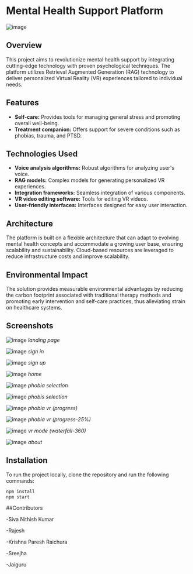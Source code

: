 # Mental Health Support Platform
![image](https://github.com/jai2992/vr_react_main/assets/136327019/2038bf11-b3f5-4f23-8dca-51be02270d7e)

## Overview

This project aims to revolutionize mental health support by integrating cutting-edge technology with proven psychological techniques. The platform utilizes Retrieval Augmented Generation (RAG) technology to deliver personalized Virtual Reality (VR) experiences tailored to individual needs. 

## Features

- **Self-care:** Provides tools for managing general stress and promoting overall well-being.
- **Treatment companion:** Offers support for severe conditions such as phobias, trauma, and PTSD.

## Technologies Used

- **Voice analysis algorithms:** Robust algorithms for analyzing user's voice.
- **RAG models:** Complex models for generating personalized VR experiences.
- **Integration frameworks:** Seamless integration of various components.
- **VR video editing software:** Tools for editing VR videos.
- **User-friendly interfaces:** Interfaces designed for easy user interaction.

## Architecture

The platform is built on a flexible architecture that can adapt to evolving mental health concepts and accommodate a growing user base, ensuring scalability and sustainability. Cloud-based resources are leveraged to reduce infrastructure costs and improve scalability.

## Environmental Impact

The solution provides measurable environmental advantages by reducing the carbon footprint associated with traditional therapy methods and promoting early intervention and self-care practices, thus alleviating strain on healthcare systems.

## Screenshots

![image](https://github.com/jai2992/vr_react_main/assets/136327019/d546d2c2-c0a8-4044-9993-4e77bcb8c17e)
*landing page*

![image](https://github.com/jai2992/vr_react_main/assets/136327019/369d7305-54cb-46d0-b033-f066e43d5774)
*sign in*

![image](https://github.com/jai2992/vr_react_main/assets/136327019/deb4098d-c725-4543-b1a5-f3163323539b)
*sign up*

![image](https://github.com/jai2992/vr_react_main/assets/136327019/cf7cd8a8-f496-4f95-908d-c68c63eb8f8f)
*home*

![image](https://github.com/jai2992/vr_react_main/assets/136327019/ae8b9351-a3eb-4115-9e92-670940358070)
*phobia selection*

![image](https://github.com/jai2992/vr_react_main/assets/136327019/fddef8fb-a37b-4c3d-9391-4ea126366963)
*phobis selection*

![image](https://github.com/jai2992/vr_react_main/assets/136327019/26e0b30c-da81-4641-a343-f22720455c45)
*phobia vr (progress)*

![image](https://github.com/jai2992/vr_react_main/assets/136327019/fa3ec3a8-ebc3-454b-ac89-39808c7b4cec)
*phobia vr (progress-25%)*

![image](https://github.com/jai2992/vr_react_main/assets/136327019/ec0d258c-65cc-4533-bff7-a429b9b5cc43)
*vr mode (waterfall-360)*

![image](https://github.com/jai2992/vr_react_main/assets/136327019/6d7f5639-f929-46b0-ab4d-f531d497c617)
*about*

## Installation

To run the project locally, clone the repository and run the following commands:

```bash
npm install
npm start
```
##Contributors

-Siva Nithish Kumar

-Rajesh

-Krishna Paresh Raichura

-Sreejha

-Jaiguru
